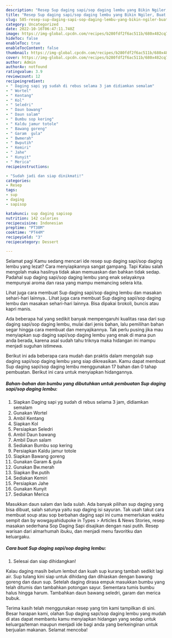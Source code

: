 ```yaml
---
description: "Resep Sup daging sapi/sop daging lembu yang Bikin Ngiler, Buat Buka Puasa Bisa Manjain Lidah"
title: "Resep Sup daging sapi/sop daging lembu yang Bikin Ngiler, Buat Buka Puasa Bisa Manjain Lidah"
slug: 585-resep-sup-daging-sapi-sop-daging-lembu-yang-bikin-ngiler-buat-buka-puasa-bisa-manjain-lidah
category: Uncategorized
date: 2022-10-16T06:47:11.740Z
image: https://img-global.cpcdn.com/recipes/b280fdf2f6ac511b/680x482cq70/sup-daging-sapisop-daging-lembu-foto-resep-utama.jpg
hideToc: false
enableToc: true
enableTocContent: false
thumbnail: https://img-global.cpcdn.com/recipes/b280fdf2f6ac511b/680x482cq70/sup-daging-sapisop-daging-lembu-foto-resep-utama.jpg
cover: https://img-global.cpcdn.com/recipes/b280fdf2f6ac511b/680x482cq70/sup-daging-sapisop-daging-lembu-foto-resep-utama.jpg
author: Admin
authorAv: notfound
ratingvalue: 3.9
reviewcount: 12
recipeingredient:
- " Daging sapi yg sudah di rebus selama 3 jam didiamkan semalam"
- " Wortel"
- " Kentang"
- " Kol"
- " Seledri"
- " Daun bawang"
- " Daun salam"
- " Bumbu sop kering"
- " Kaldu jamur totole"
- " Bawang goreng"
- " Garam  gula"
- " Bwmerah"
- " Bwputih"
- " Kemiri"
- " Jahe"
- " Kunyit"
- " Merica"
recipeinstructions:

- "Sudah jadi dan siap dinikmati!"
categories:
- Resep
tags:
- sup
- daging
- sapisop

katakunci: sup daging sapisop 
nutrition: 142 calories
recipecuisine: Indonesian
preptime: "PT30M"
cooktime: "PT44M"
recipeyield: "3"
recipecategory: Dessert

---
```



Selamat pagi Kamu sedang mencari ide resep sup daging sapi/sop daging lembu yang lezat? Cara menyiapkannya sangat gampang. Tapi Kalau salah mengolah maka hasilnya tidak akan memuaskan dan bahkan tidak sedap. Padahal sup daging sapi/sop daging lembu yang enak selayaknya mempunyai aroma dan rasa yang mampu memancing selera kita.


Lihat juga cara membuat Sup daging sapi/sop daging lembu dan masakan sehari-hari lainnya.. Lihat juga cara membuat Sup daging sapi/sop daging lembu dan masakan sehari-hari lainnya. Bisa dipakai brokoli, buncis atau kapri manis.

Ada beberapa hal yang sedikit banyak mempengaruhi kualitas rasa dari sup daging sapi/sop daging lembu, mulai dari jenis bahan, lalu pemilihan bahan segar hingga cara membuat dan menyajikannya. Tak perlu pusing jika mau menyiapkan sup daging sapi/sop daging lembu yang enak di mana pun anda berada, karena asal sudah tahu triknya maka hidangan ini mampu menjadi suguhan istimewa.


Berikut ini ada beberapa cara mudah dan praktis dalam mengolah sup daging sapi/sop daging lembu yang siap dikreasikan. Kamu dapat membuat Sup daging sapi/sop daging lembu menggunakan 17 bahan dan 0 tahap pembuatan. Berikut ini cara untuk menyiapkan hidangannya.

<!--inarticleads1-->

##### Bahan-bahan dan bumbu yang dibutuhkan untuk pembuatan Sup daging sapi/sop daging lembu:

1. Siapkan  Daging sapi yg sudah di rebus selama 3 jam, didiamkan semalam
1. Gunakan  Wortel
1. Ambil  Kentang
1. Siapkan  Kol
1. Persiapkan  Seledri
1. Ambil  Daun bawang
1. Ambil  Daun salam
1. Sediakan  Bumbu sop kering
1. Persiapkan  Kaldu jamur totole
1. Siapkan  Bawang goreng
1. Gunakan  Garam &amp; gula
1. Gunakan  Bw.merah
1. Siapkan  Bw.putih
1. Sediakan  Kemiri
1. Persiapkan  Jahe
1. Gunakan  Kunyit
1. Sediakan  Merica


Masukkan daun salam dan lada sulah. Ada banyak pilihan sup daging yang bisa dibuat, salah satunya yaitu sup daging isi sayuran. Tak usah takut cara membuat soup atau sop berbahan daging sapi ini cuma memerlukan waktu sempit dan by wowgayahidupoke in Types &gt; Articles &amp; News Stories, resep masakan sederhana Sop Daging Sapi disajikan dengan nasi putih. Resep warisan dari almarhumah ibuku, dan menjadi menu favoritku dan keluargaku. 

<!--inarticleads2-->

##### Cara buat Sup daging sapi/sop daging lembu:


1. Selesai dan siap dihidangkan!

Kalau daging masih belum lembut dan kuah sup kurang tambah sedikit lagi air. Sup tulang kini siap untuk dihidang dan dihiaskan dengan bawang goreng dan daun sup. Setelah daging dirasa empuk masukkan bumbu yang telah ditumis dan tambahkan potongan sayur. Sementara tumis bumbu halus hingga harum. Tambahkan daun bawang seledri, garam dan merica bubuk. 

Terima kasih telah menggunakan resep yang tim kami tampilkan di sini. Besar harapan kami, olahan Sup daging sapi/sop daging lembu yang mudah di atas dapat membantu kamu menyiapkan hidangan yang sedap untuk keluarga/teman maupun menjadi ide bagi anda yang berkeinginan untuk berjualan makanan. Selamat mencoba!
